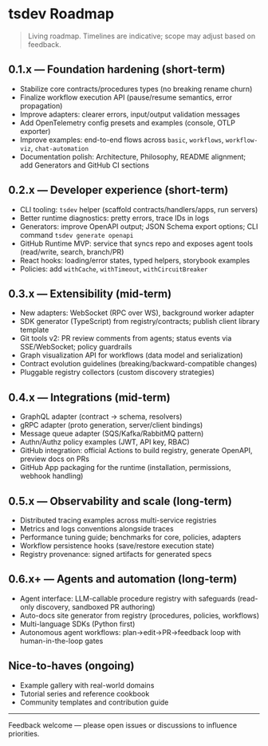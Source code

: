 # tsdev Roadmap

> Living roadmap. Timelines are indicative; scope may adjust based on feedback.

## 0.1.x — Foundation hardening (short-term)
- Stabilize core contracts/procedures types (no breaking rename churn)
- Finalize workflow execution API (pause/resume semantics, error propagation)
- Improve adapters: clearer errors, input/output validation messages
- Add OpenTelemetry config presets and examples (console, OTLP exporter)
- Improve examples: end-to-end flows across `basic`, `workflows`, `workflow-viz`, `chat-automation`
- Documentation polish: Architecture, Philosophy, README alignment; add Generators and GitHub CI sections

## 0.2.x — Developer experience (short-term)
- CLI tooling: `tsdev` helper (scaffold contracts/handlers/apps, run servers)
- Better runtime diagnostics: pretty errors, trace IDs in logs
- Generators: improve OpenAPI output; JSON Schema export options; CLI command `tsdev generate openapi`
 - GitHub Runtime MVP: service that syncs repo and exposes agent tools (read/write, search, branch/PR)
- React hooks: loading/error states, typed helpers, storybook examples
- Policies: add `withCache`, `withTimeout`, `withCircuitBreaker`

## 0.3.x — Extensibility (mid-term)
- New adapters: WebSocket (RPC over WS), background worker adapter
- SDK generator (TypeScript) from registry/contracts; publish client library template
 - Git tools v2: PR review comments from agents; status events via SSE/WebSocket; policy guardrails
- Graph visualization API for workflows (data model and serialization)
- Contract evolution guidelines (breaking/backward-compatible changes)
- Pluggable registry collectors (custom discovery strategies)

## 0.4.x — Integrations (mid-term)
- GraphQL adapter (contract → schema, resolvers)
- gRPC adapter (proto generation, server/client bindings)
- Message queue adapter (SQS/Kafka/RabbitMQ pattern)
- Authn/Authz policy examples (JWT, API key, RBAC)
- GitHub integration: official Actions to build registry, generate OpenAPI, preview docs on PRs
 - GitHub App packaging for the runtime (installation, permissions, webhook handling)

## 0.5.x — Observability and scale (long-term)
- Distributed tracing examples across multi-service registries
- Metrics and logs conventions alongside traces
- Performance tuning guide; benchmarks for core, policies, adapters
- Workflow persistence hooks (save/restore execution state)
- Registry provenance: signed artifacts for generated specs

## 0.6.x+ — Agents and automation (long-term)
- Agent interface: LLM-callable procedure registry with safeguards (read-only discovery, sandboxed PR authoring)
- Auto-docs site generator from registry (procedures, policies, workflows)
- Multi-language SDKs (Python first)
 - Autonomous agent workflows: plan→edit→PR→feedback loop with human-in-the-loop gates

## Nice-to-haves (ongoing)
- Example gallery with real-world domains
- Tutorial series and reference cookbook
- Community templates and contribution guide

---

Feedback welcome — please open issues or discussions to influence priorities.

